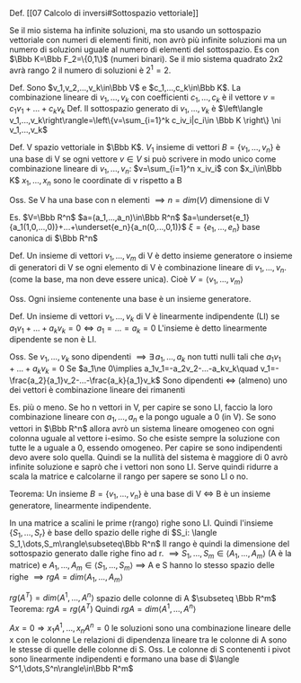 Def. [[07 Calcolo di inversi#Sottospazio vettoriale]]

Se il mio sistema ha infinite soluzioni, ma sto usando un sottospazio vettoriale con numeri di elementi finiti, non avrò più infinite soluzioni ma un numero di soluzioni uguale al numero di elementi del sottospazio. Es con $\Bbb K=\Bbb F_2=\{0,1\}$ (numeri binari). Se il mio sistema quadrato 2x2 avrà rango 2 il numero di soluzioni è $2^1=2$.

Def. Sono $v_1,v_2,...,v_k\in\Bbb V$ e $c_1,...,c_k\in\Bbb K$. La combinazione lineare di $v_1,...,v_k$ con coefficienti $c_1,...,c_k$ è il vettore $v=c_1v_1+...+c_kv_k$
Def. Il sottospazio generato di $v_1,...,v_k$ è
$\left\langle v_1,...,v_k\right\rangle=\left\{v=\sum_{i=1}^k c_iv_i|c_i\in \Bbb K \right\} \ni v_1,...,v_k$

Def. V spazio vettoriale in $\Bbb K$. $V_1$ insieme di vettori $B=\{v_1,...,v_n\}$ è una base di V se ogni vettore $v\in V$ si può scrivere in modo unico come combinazione lineare di $v_1,...,v_n$:
$v=\sum_{i=1}^n x_iv_i$  con $x_i\in\Bbb K$
$x_1,...,x_n$ sono le coordinate di v rispetto a B

Oss. Se V ha  una base con n elementi $\implies n=dim(V)$   dimensione di V

Es. $V=\Bbb R^n$
$a=(a_1,...,a_n)\in\Bbb R^n$
$a=\underset{e_1}{a_1(1,0,...,0)}+...+\underset{e_n}{a_n(0,...,0,1)}$
$\xi=\{e_1,...,e_n\}$  base canonica di $\Bbb R^n$

Def. Un insieme di vettori $v_1,...,v_m$ di V è detto insieme generatore o insieme di generatori di V se ogni elemento di V è combinazione lineare di $v_1,...,v_n$. (come la base, ma non deve essere unica). Cioè $V=\langle v_1,...,v_m\rangle$

Oss. Ogni insieme contenente una base è un insieme generatore.

Def. Un insieme di vettori  $v_1,...,v_k$ di V è linearmente indipendente (LI) se $a_1v_1+...+a_kv_k=0\iff a_1=...=a_k=0$
L'insieme è detto linearmente dipendente se non è LI.

Oss. Se $v_1,...,v_k$ sono dipendenti
$\implies \exists \,a_1,...,a_k$ non tutti nulli tali che $a_1v_1+...+a_kv_k=0$ 
Se $a_1\ne 0\implies a_1v_1=-a_2v_2-...-a_kv_k\quad v_1=-\frac{a_2}{a_1}v_2-...-\frac{a_k}{a_1}v_k$
Sono dipendenti $\iff$ (almeno) uno dei vettori è combinazione lineare dei rimanenti

Es. più o meno. Se ho n vettori in V, per capire se sono LI, faccio la loro combinazione lineare con $a_1,...,a_n$ e la pongo uguale a 0 (in V). Se sono vettori in $\Bbb R^n$ allora avrò un sistema lineare omogeneo con ogni colonna uguale al vettore i-esimo. So che esiste sempre la soluzione con tutte le a uguale a 0, essendo omogeneo. Per capire se sono indipendenti devo avere solo quella. Quindi se la nullità del sistema è maggiore di 0 avrò infinite soluzione e saprò che i vettori non sono LI. Serve quindi ridurre a scala la matrice e calcolarne il rango per sapere se sono LI o no.

Teorema: Un insieme $B=\{v_1,...,v_n\}$ è una base di V $\iff$ B è un insieme generatore, linearmente indipendente. 


In una matrice a scalini le prime r(rango) righe sono LI. Quindi l'insieme $\{S_1,\dots,S_r\}$ è base dello spazio delle righe di $S_i: \langle S_1,\dots,S_m\rangle\subseteq\Bbb R^n$
Il rango è quindi la dimensione del sottospazio generato dalle righe fino ad r.
$\implies S_1,\dots,S_m\in\langle A_1,\dots,A_m\rangle$      (A è la matrice)
e $A_1,\dots,A_m\in\langle S_1,\dots,S_m\rangle$
$\implies$ A e S hanno lo stesso spazio delle righe
$\implies rgA=dim\langle A_1,\dots,A_m\rangle$

$rg(A^T)=dim\langle A^1,\dots,A^n\rangle$   spazio delle colonne di A $\subseteq \Bbb R^m$
Teorema: $rg A=rg(A^T)$
Quindi $rg A=dim\langle A^1,\dots,A^n\rangle$

$Ax=0\Rightarrow x_1A^1,\dots,x_nA^n=0$  le soluzioni sono una combinazione lineare delle x con le colonne
Le relazioni di dipendenza lineare tra le colonne di A sono le stesse di quelle delle colonne di S.
Oss. Le colonne di S contenenti i pivot sono linearmente indipendenti e formano una base di $\langle S^1,\dots,S^n\rangle\in\Bbb R^m$


